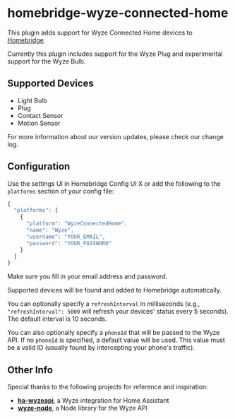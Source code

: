 # homebridge-wyze-connected-home

This plugin adds support for Wyze Connected Home devices to [Homebridge](https://github.com/homebridge/homebridge).

Currently this plugin includes support for the Wyze Plug and experimental support for the Wyze Bulb.

## Supported Devices
- Light Bulb
- Plug
- Contact Sensor
- Motion Sensor

For more information about our version updates, please check our change log.

## Configuration

Use the settings UI in Homebridge Config UI X or add the following to the `platforms` section of your config file:

```js
{
  "platforms": [
    {
      "platform": "WyzeConnectedHome",
      "name": "Wyze",
      "username": "YOUR_EMAIL",
      "password": "YOUR_PASSWORD"
    }
  ]
}
```

Make sure you fill in your email address and password.

Supported devices will be found and added to Homebridge automatically.

You can optionally specify a `refreshInterval` in milliseconds (e.g., `"refreshInterval": 5000` will refresh your devices' status every 5 seconds).
The default interval is 10 seconds.

You can also optionally specify a `phoneId` that will be passed to the Wyze API.
If no `phoneId` is specified, a default value will be used.
This value must be a valid ID (usually found by intercepting your phone's traffic).

## Other Info

Special thanks to the following projects for reference and inspiration:

* **[ha-wyzeapi](https://github.com/JoshuaMulliken/ha-wyzeapi)**, a Wyze integration for Home Assistant
* **[wyze-node](https://github.com/noelportugal/wyze-node)**, a Node library for the Wyze API
